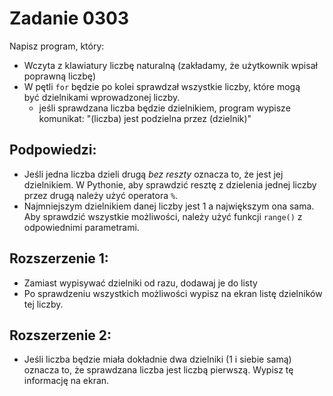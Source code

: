 # Zadanie 0303
Napisz program, który:
- Wczyta z klawiatury liczbę naturalną (zakładamy, że użytkownik wpisał poprawną liczbę)
- W pętli `for` będzie po kolei sprawdzał wszystkie liczby, które mogą być dzielnikami wprowadzonej liczby.
  - jeśli sprawdzana liczba będzie dzielnikiem, program wypisze komunikat:
  "(liczba) jest podzielna przez (dzielnik)"
  
## Podpowiedzi:
- Jeśli jedna liczba dzieli drugą _bez reszty_ oznacza to, że jest jej dzielnikiem. W Pythonie, aby sprawdzić resztę z dzielenia jednej liczby przez drugą należy użyć operatora `%`.
- Najmniejszym dzielnikiem danej liczby jest 1 a największym ona sama. Aby sprawdzić wszystkie możliwości, należy użyć funkcji `range()` z odpowiednimi parametrami.


## Rozszerzenie 1:
- Zamiast wypisywać dzielniki od razu, dodawaj je do listy
- Po sprawdzeniu wszystkich możliwości wypisz na ekran listę dzielników tej liczby. 

## Rozszerzenie 2:
- Jeśli liczba będzie miała dokładnie dwa dzielniki (1 i siebie samą) oznacza to, że sprawdzana liczba jest liczbą pierwszą. Wypisz tę informację na ekran.